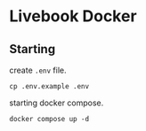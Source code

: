# Livebook Docker

## Starting

create `.env` file.

```shell
cp .env.example .env
```

starting docker compose.

```shell
docker compose up -d
```

